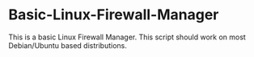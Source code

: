 # Basic-Linux-Firewall-Manager
This is a basic Linux Firewall Manager. This script should work on most Debian/Ubuntu based distributions.

